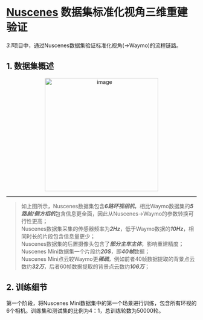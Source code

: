 # [Nuscenes](https://www.nuscenes.org/) 数据集标准化视角三维重建验证
*3.1*项目中，通过Nuscenes数据集验证标准化视角(->Waymo)的流程链路。

## 1. 数据集概述
<div align=center>
<img height="300" alt="image" src="https://github.com/user-attachments/assets/d08153ff-12ec-4b8c-addb-eed5114d9616" />
</div>

---

> 如上图所示，Nuscenes数据集包含***6路环视相机***，相比Waymo数据集的***5路前/侧方相机***包含信息更全面，因此从Nuscenes->Waymo的参数转换可行性更高；   
> Nuscenes数据集采集的传感器频率为***2Hz***，低于Waymo数据的***10Hz***，相同时长的片段包含信息量更少；   
> Nuscenes数据集的后置摄像头包含了***部分主车主体***，影响重建精度；   
> Nuscenes Mini数据集一个片段约***20S***，即***40帧***数据；   
> Nuscenes Mini点云较Waymo更***稀疏***，例如前者40帧数据提取的背景点云数约***32万***，后者60帧数据提取的背景点云数约***106万***；

## 2. 训练细节

第一个阶段，将Nuscenes Mini数据集中的第一个场景进行训练，包含所有环视的6个相机。训练集和测试集的比例为4：1，总训练轮数为50000轮。


